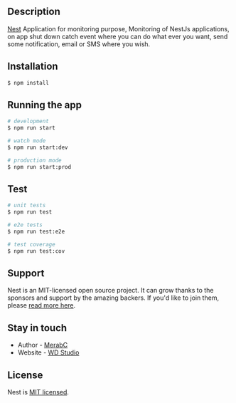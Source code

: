 ## Description

[Nest](https://github.com/nestjs/nest) Application for monitoring purpose, 
Monitoring of NestJs applications, on app shut down catch event where you can do what ever you want, send some notification, email or SMS where you wish.

## Installation

```bash
$ npm install
```

## Running the app

```bash
# development
$ npm run start

# watch mode
$ npm run start:dev

# production mode
$ npm run start:prod
```

## Test

```bash
# unit tests
$ npm run test

# e2e tests
$ npm run test:e2e

# test coverage
$ npm run test:cov
```

## Support

Nest is an MIT-licensed open source project. It can grow thanks to the sponsors and support by the amazing backers. If you'd like to join them, please [read more here](https://docs.nestjs.com/support).

## Stay in touch

- Author - [MerabC](https://www.youtube.com/@merabc)
- Website - [WD Studio](https://wdstudio.ge.com)

## License

Nest is [MIT licensed](LICENSE).
